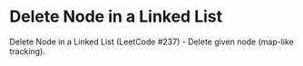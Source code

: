 # Delete Node in a Linked List

Delete Node in a Linked List (LeetCode #237) - Delete given node (map-like tracking).
